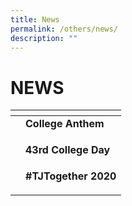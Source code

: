 ```yaml
---
title: News
permalink: /others/news/
description: ""
---
```

# NEWS

<table>
<thead>
  <tr>
    <th></th>
    <th></th>
  </tr>
</thead>
<tbody>
  <tr>
		<td></td>
    <td><b>College Anthem</b><br><p style="text-align: right;"></p></td>
  </tr>
	  <tr>
    <td></td>
    <td><b>43rd College Day</b><br><p style="text-align: right;"></p></td>
  </tr>
	  <tr>
    <td></td>
    <td><b>#TJTogether 2020</b><br><p style="text-align: right;"></p></td>
  </tr>
</tbody>
</table>